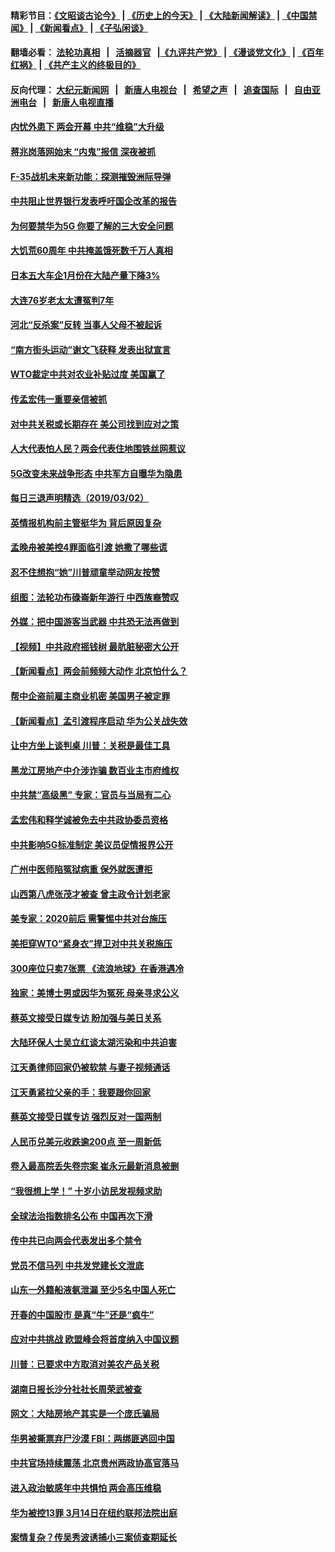 #### 精彩节目：[《文昭谈古论今》](http://155.138.205.71/wenzhao) | [《历史上的今天》](http://155.138.205.71/today-in-history) | [《大陆新闻解读》](http://155.138.205.71/ntdtv-comedy) | [《中国禁闻》](http://155.138.205.71/ntdtv-news) | [《新闻看点》](http://155.138.205.71/news-insight) | [《子弘闲谈》](http://155.138.205.71/zihongxiantan/) 

 #### 翻墙必看： [法轮功真相](http://155.138.205.71:10000/videos/truth.html) &nbsp;&nbsp;|&nbsp;&nbsp; [活摘器官](http://155.138.205.71:10000/videos/res/Organs/) &nbsp;&nbsp;|[《九评共产党》](http://155.138.205.71:10000/videos/jiuping) | [《漫谈党文化》](http://155.138.205.71:10000/videos/mtdwh) | [《百年红祸》](http://155.138.205.71:10000/videos/bnhh) | [《共产主义的终极目的》](http://155.138.205.71:10000/videos/res/zjmd) 

 #### 反向代理： [大纪元新闻网](http://155.138.205.71:10080/) &nbsp;&nbsp;|&nbsp;&nbsp; [新唐人电视台](http://155.138.205.71:8000/) &nbsp;&nbsp;|&nbsp;&nbsp; [希望之声](http://155.138.205.71:8200/) &nbsp;&nbsp;|&nbsp;&nbsp; [追查国际](http://155.138.205.71:10010/) &nbsp;&nbsp;|&nbsp;&nbsp; [自由亚洲电台](http://155.138.205.71:9800/) &nbsp;&nbsp;|&nbsp;&nbsp; [新唐人电视直播](http://155.138.205.71/) 

#### [内忧外患下 两会开幕 中共“维稳”大升级](../pages/nsc413/n11086133.md?t=03031837) 

#### [蒋兆岗落网始末 “内鬼”报信 深夜被抓](../pages/nsc413/n11085892.md?t=03031837) 


#### [F-35战机未来新功能：探测摧毁洲际导弹](../pages/nsc413/n11084576.md?t=03031837) 

#### [中共阻止世界银行发表呼吁国企改革的报告](../pages/nsc413/n11085704.md?t=03031837) 

#### [为何要禁华为5G 你要了解的三大安全问题](../pages/nsc413/n11080881.md?t=03031837) 

#### [大饥荒60周年 中共掩盖饿死数千万人真相](../pages/nsc413/n11084521.md?t=03031837) 

#### [日本五大车企1月份在大陆产量下降3%](../pages/nsc413/n11085662.md?t=03031837) 

#### [大连76岁老太太遭冤判7年](../pages/nsc413/n11084378.md?t=03031837) 

#### [河北“反杀案”反转 当事人父母不被起诉](../pages/nsc413/n11085490.md?t=03031837) 

#### [“南方街头运动”谢文飞获释 发表出狱宣言](../pages/nsc413/n11085379.md?t=03031837) 

#### [WTO裁定中共对农业补贴过度 美国赢了](../pages/nsc413/n11085157.md?t=03031837) 

#### [传孟宏伟一重要亲信被抓](../pages/nsc413/n11085203.md?t=03031837) 

#### [对中共关税或长期存在 美公司找到应对之策](../pages/nsc413/n11084764.md?t=03031837) 

#### [人大代表怕人民？两会代表住地围铁丝网惹议](../pages/nsc413/n11085082.md?t=03031837) 

#### [5G改变未来战争形态 中共军方自曝华为隐患](../pages/nsc413/n11080193.md?t=03031837) 

#### [每日三退声明精选（2019/03/02）](../pages/nsc413/n11085114.md?t=03031837) 

#### [英情报机构前主管挺华为 背后原因复杂](../pages/nsc413/n11083841.md?t=03031837) 

#### [孟晚舟被美控4罪面临引渡 她撒了哪些谎](../pages/nsc413/n11084821.md?t=03031837) 

#### [忍不住想抱“她”川普顽童举动网友按赞](../pages/nsc413/n11084691.md?t=03031837) 

#### [组图：法轮功布碌崙新年游行 中西族裔赞叹](../pages/nsc413/n11084713.md?t=03031837) 

#### [外媒：把中国游客当武器 中共恐无法再做到](../pages/nsc413/n11082194.md?t=03031837) 

#### [【视频】中共政府摇钱树 最肮脏秘密大公开](../pages/nsc413/n11018479.md?t=03031837) 

#### [【新闻看点】两会前频频大动作 北京怕什么？](../pages/nsc413/n11084463.md?t=03031837) 

#### [帮中企盗前雇主商业机密 美国男子被定罪](../pages/nsc413/n11084590.md?t=03031837) 

#### [【新闻看点】孟引渡程序启动 华为公关战失效](../pages/nsc413/n11084453.md?t=03031837) 

#### [让中方坐上谈判桌 川普：关税是最佳工具](../pages/nsc413/n11084359.md?t=03031837) 

#### [黑龙江房地产中介涉诈骗 数百业主市府维权](../pages/nsc413/n11084498.md?t=03031837) 

#### [中共禁“高级黑” 专家：官员与当局有二心](../pages/nsc413/n11084288.md?t=03031837) 

#### [孟宏伟和释学诚被免去中共政协委员资格](../pages/nsc413/n11084421.md?t=03031837) 

#### [中共影响5G标准制定 美议员促情报界公开](../pages/nsc413/n11084422.md?t=03031837) 

#### [广州中医师陷冤狱病重 保外就医遭拒](../pages/nsc413/n11053515.md?t=03031837) 

#### [山西第八虎张茂才被查 曾主政令计划老家](../pages/nsc413/n11084247.md?t=03031837) 

#### [美专家：2020前后 需警惕中共对台施压](../pages/nsc413/n11084164.md?t=03031837) 


#### [美拒穿WTO“紧身衣”捍卫对中共关税施压](../pages/nsc413/n11084156.md?t=03031837) 

#### [300座位只卖7张票 《流浪地球》在香港遇冷](../pages/nsc413/n11084021.md?t=03031837) 

#### [独家：美博士男或因华为冤死 母亲寻求公义](../pages/nsc413/n11082270.md?t=03031837) 

#### [蔡英文接受日媒专访 盼加强与美日关系](../pages/nsc413/n11083821.md?t=03031837) 

#### [大陆环保人士吴立红谈太湖污染和中共迫害](../pages/nsc413/n11083885.md?t=03031837) 

#### [江天勇律师回家仍被软禁 与妻子视频通话](../pages/nsc413/n11083670.md?t=03031837) 

#### [江天勇紧拉父亲的手：我要跟你回家](../pages/nsc413/n11082977.md?t=03031837) 

#### [蔡英文接受日媒专访 强烈反对一国两制](../pages/nsc413/n11083772.md?t=03031837) 

#### [人民币兑美元收跌逾200点 至一周新低](../pages/nsc413/n11083568.md?t=03031837) 

#### [卷入最高院丢失卷宗案 崔永元最新消息被删](../pages/nsc413/n11083425.md?t=03031837) 

#### [“我很想上学！” 十岁小访民发视频求助](../pages/nsc413/n11083426.md?t=03031837) 

#### [全球法治指数排名公布 中国再次下滑](../pages/nsc413/n11083388.md?t=03031837) 

#### [传中共已向两会代表发出多个禁令](../pages/nsc413/n11083242.md?t=03031837) 

#### [党员不信马列 中共发党建长文泄底](../pages/nsc413/n11083141.md?t=03031837) 

#### [山东一外籍船液氨泄漏 至少5名中国人死亡](../pages/nsc413/n11083259.md?t=03031837) 

#### [开春的中国股市 是真“牛”还是“疯牛”](../pages/nsc413/n11083096.md?t=03031837) 

#### [应对中共挑战 欧盟峰会将首度纳入中国议题](../pages/nsc413/n11083159.md?t=03031837) 

#### [川普：已要求中方取消对美农产品关税](../pages/nsc413/n11083216.md?t=03031837) 

#### [湖南日报长沙分社社长周荣武被查](../pages/nsc413/n11083132.md?t=03031837) 

#### [网文：大陆房地产其实是一个庞氏骗局](../pages/nsc413/n11082988.md?t=03031837) 

#### [华男被撕票弃尸沙漠 FBI：两绑匪逃回中国](../pages/nsc413/n11082885.md?t=03031837) 

#### [中共官场持续震荡 北京贵州两政协高官落马](../pages/nsc413/n11083095.md?t=03031837) 

#### [进入政治敏感年中共惧怕 两会高压维稳](../pages/nsc413/n11082803.md?t=03031837) 

#### [华为被控13罪 3月14日在纽约联邦法院出庭](../pages/nsc413/n11082772.md?t=03031837) 

#### [案情复杂？传吴秀波诱捕小三案侦查期延长](../pages/nsc413/n11082494.md?t=03031837) 

